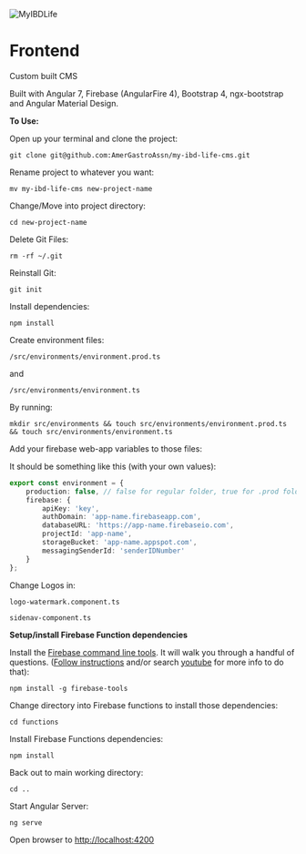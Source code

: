 ![MyIBDLife](https://firebasestorage.googleapis.com/v0/b/my-ibd-life-dev.appspot.com/o/images%2F2019%2F1551821388572_my_ibd_life_logo_500.png?alt=media&token=7fe237dc-fe29-42fc-8031-210e0db40b52)
# Frontend

Custom built CMS

Built with Angular 7, Firebase (AngularFire 4), Bootstrap 4, ngx-bootstrap and Angular Material Design.

**To Use:**

Open up your terminal and clone the project:

    git clone git@github.com:AmerGastroAssn/my-ibd-life-cms.git


Rename project to whatever you want:

    mv my-ibd-life-cms new-project-name


Change/Move into project directory:

    cd new-project-name

Delete Git Files:

	rm -rf ~/.git

Reinstall Git:

	git init



Install dependencies:

    npm install

Create environment files:

`/src/environments/environment.prod.ts`

and

`/src/environments/environment.ts`

By running:


    mkdir src/environments && touch src/environments/environment.prod.ts && touch src/environments/environment.ts


Add your firebase web-app variables to those files:

It should be something like this (with your own values):

```typescript
export const environment = {
    production: false, // false for regular folder, true for .prod folder
    firebase: {
        apiKey: 'key',
        authDomain: 'app-name.firebaseapp.com',
        databaseURL: 'https://app-name.firebaseio.com',
        projectId: 'app-name',
        storageBucket: 'app-name.appspot.com',
        messagingSenderId: 'senderIDNumber'
    }
};
```

Change Logos in:

`logo-watermark.component.ts`

`sidenav-component.ts`


**Setup/install Firebase Function dependencies**

Install the [Firebase command line tools](https://firebase.google.com/docs/cli/). It will walk you through a handful of questions. ([Follow instructions](https://firebase.google.com/docs/cli/) and/or search [youtube](https://www.youtube.com/watch?v=9kRgVxULbag) for more info to do that):

    npm install -g firebase-tools

Change directory into Firebase functions to install those dependencies:

    cd functions

Install Firebase Functions dependencies:

    npm install

Back out to main working directory:

    cd ..

Start Angular Server:

    ng serve

Open browser to [http://localhost:4200](http://localhost:4200)



